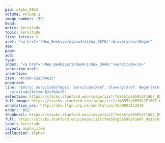 ```yaml
---
pid: alpha_0852
volume: Volume 2
image_number: '52'
head: 
entry: Servitude
topic: Servitude
first_letter: S
xref: "<a href='/New_Beehive/alpha4/alpha_0878/'>Slavery</a>|Neger"
see: 
page: 
add: 
type: 
index: "<a href='/New_Beehive/index4/index_3648/'>servitude</a>"
insertion_xref: 
insertion: 
item: "#item-62e3b4e15"
unparsed: 
line: 'Entry: Servitude|Topic: Servitude|Xref: Slavery|Xref: Neger|Xref: 813 [PAGE_MISSING]|Index:
  servitude|#item-62e3b4e15'
selection: https://stacks.stanford.edu/image/iiif/fm855tg5659%2F1607_0519/811,499,2982,450/full/0/default.jpg
full_image: https://stacks.stanford.edu/image/iiif/fm855tg5659%2F1607_0519/full/full/0/default.jpg
annotation_uri: http://dev.llgc.org.uk/annotation/1530803112638
order: '852'
thumbnail: https://stacks.stanford.edu/image/iiif/fm855tg5659%2F1607_0519/811,499,600,180/250,/0/default.jpg
full: https://stacks.stanford.edu/image/iiif/fm855tg5659%2F1607_0519/811,499,2982,450/full/0/default.jpg
label: Servitude
layout: alpha_item
collection: alpha4
---
```

